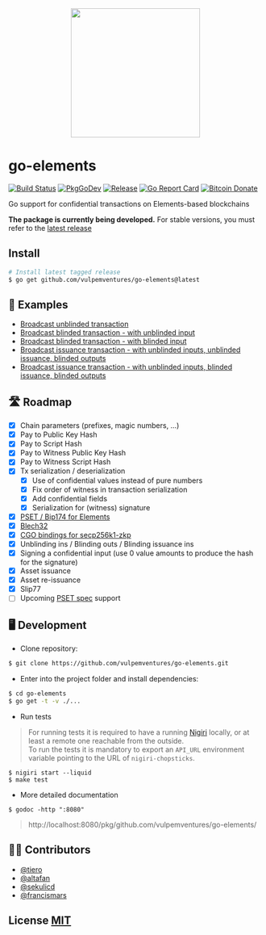 <div align="center">
	<img width="256" src="go-elements-gopher.png">
</div>

# go-elements

[![Build Status](https://travis-ci.com/vulpemventures/go-elements.svg?branch=master)](https://travis-ci.com/vulpemventures/go-elements)
[![PkgGoDev](https://pkg.go.dev/badge/github.com/vulpemventures/go-elements)](https://pkg.go.dev/github.com/vulpemventures/go-elements)
[![Release](https://img.shields.io/github/release/vulpemventures/go-elements.svg?style=flat-square)](https://github.com/vulpemventures/go-elements/releases/latest)
[![Go Report Card](https://goreportcard.com/badge/github.com/vulpemventures/go-elements)](https://goreportcard.com/report/github.com/vulpemventures/go-elements)
[![Bitcoin Donate](https://badgen.net/badge/Bitcoin/Donate/F7931A?icon=bitcoin)](https://blockstream.info/address/3MdERN32qiMnQ68bSSee5CXQkrSGx1iStr)


Go support for confidential transactions on Elements-based blockchains

**The package is currently being developed.** For stable versions, you must refer to the [latest release](https://github.com/vulpemventures/go-elements/releases)

## Install

```sh
# Install latest tagged release
$ go get github.com/vulpemventures/go-elements@latest
```

## 👀 Examples

- [Broadcast unblinded transaction](pset/pset_test.go#L82)
- [Broadcast blinded transaction - with unblinded input](pset/pset_test.go#L335)
- [Broadcast blinded transaction - with blinded input](pset/pset_test.go#L490)
- [Broadcast issuance transaction - with unblinded inputs, unblinded issuance, blinded outputs](pset/pset_test.go#L689)
- [Broadcast issuance transaction - with unblinded inputs, blinded issuance, blinded outputs](pset/pset_test.go#L867)

## 🛣 Roadmap

- [x] Chain parameters (prefixes, magic numbers, …)
- [x] Pay to Public Key Hash
- [x] Pay to Script Hash
- [x] Pay to Witness Public Key Hash
- [x] Pay to Witness Script Hash
- [x] Tx serialization / deserialization
  - [x] Use of confidential values instead of pure numbers
  - [x] Fix order of witness in transaction serialization
  - [x] Add confidential fields
  - [x] Serialization for (witness) signature
- [x] [PSET / Bip174 for Elements](https://github.com/vulpemventures/go-elements/tree/master/pset)
- [x] [Blech32](https://github.com/vulpemventures/go-elements/tree/master/blech32)
- [x] [CGO bindings for secp256k1-zkp](https://github.com/vulpemventures/go-secp256k1-zkp)
- [x] Unblinding ins / Blinding outs / Blinding issuance ins
- [x] Signing a confidential input (use 0 value amounts to produce the hash for the signature)
- [x] Asset issuance
- [x] Asset re-issuance
- [x] Slip77
- [ ] Upcoming [PSET spec](https://github.com/ElementsProject/elements/pull/951) support

## 🖥 Development

* Clone repository:

```sh
$ git clone https://github.com/vulpemventures/go-elements.git
```

* Enter into the project folder and install dependencies:

```sh
$ cd go-elements
$ go get -t -v ./...
```

* Run tests

> For running tests it is required to have a running [Nigiri](https://github.com/vulpemventures/nigiri) locally, or at least a remote one reachable from the outside.  
 To run the tests it is mandatory to export an `API_URL` environment variable pointing to the URL of `nigiri-chopsticks`.

```
$ nigiri start --liquid
$ make test
```

* More detailed documentation

```
$ godoc -http ":8080"
```

> http://localhost:8080/pkg/github.com/vulpemventures/go-elements/

## 👷‍♂️ Contributors

- [@tiero](https://github.com/tiero)
- [@altafan](https://github.com/altafan)
- [@sekulicd](https://github.com/sekulicd)
- [@francismars](https://github.com/francismars)

## License [MIT](https://github.com/vulpemventures/go-elements/blob/master/LICENSE)
